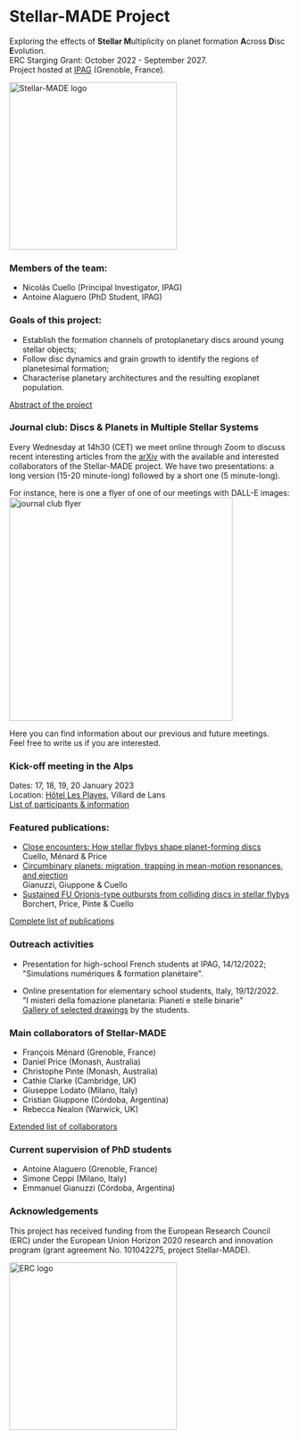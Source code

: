 # Stellar-MADE Project

Exploring the effects of **Stellar M**ultiplicity on planet formation **A**cross **D**isc **E**volution.  
ERC Starging Grant: October 2022 - September 2027.  
Project hosted at [IPAG](https://ipag.osug.fr) (Grenoble, France).

<img src="https://nicolascuello.github.io/Stellar-MADE/images/logo.png" alt="Stellar-MADE logo" width="300"/>


### Members of the team:

- Nicolás Cuello (Principal Investigator, IPAG)
- Antoine Alaguero (PhD Student, IPAG)


### Goals of this project:

- Establish the formation channels of protoplanetary discs around young stellar objects;  
- Follow disc dynamics and grain growth to identify the regions of planetesimal formation;  
- Characterise planetary architectures and the resulting exoplanet population.

[Abstract of the project][about]


### Journal club: Discs & Planets in Multiple Stellar Systems

Every Wednesday at 14h30 (CET) we meet online through Zoom to discuss recent interesting articles
from the [arXiv](https://arxiv.org) with the available and interested collaborators of the Stellar-MADE project.
We have two presentations: a long version (15-20 minute-long) followed by a short one (5 minute-long).

For instance, here is one a flyer of one of our meetings with DALL-E images:  
<img src="https://nicolascuello.github.io/Stellar-MADE/images/journal-club-Stellar-MADE-week7.jpg" alt="journal club flyer" width="400"/>

Here you can find information about our previous and future meetings.  
Feel free to write us if you are interested.


### Kick-off meeting in the Alps

Dates: 17, 18, 19, 20 January 2023  
Location: [Hôtel Les Playes](https://www.hotel-les-playes.com/accueil.htm), Villard de Lans  
[List of participants & information](kickoff)


### Featured publications:

- [Close encounters: How stellar flybys shape planet-forming discs](https://ui.adsabs.harvard.edu/abs/2022arXiv220709752C/abstract)  
    Cuello, Ménard & Price
- [Circumbinary planets: migration, trapping in mean-motion resonances, and ejection](https://ui.adsabs.harvard.edu/abs/2022arXiv221108520G/abstract)  
    Gianuzzi, Giuppone & Cuello
- [Sustained FU Orionis-type outbursts from colliding discs in stellar flybys](https://ui.adsabs.harvard.edu/abs/2022MNRAS.517.4436B/abstract)  
    Borchert, Price, Pinte & Cuello

[Complete list of publications][publications]


### Outreach activities

- Presentation for high-school French students at IPAG, 14/12/2022;  
"Simulations numériques & formation planétaire".

- Online presentation for elementary school students, Italy, 19/12/2022.  
"I misteri della fomazione planetaria: Pianeti e stelle binarie"  
[Gallery of selected drawings][drawings] by the students.


### Main collaborators of Stellar-MADE

- François Ménard (Grenoble, France)  
- Daniel Price (Monash, Australia)  
- Christophe Pinte (Monash, Australia)  
- Cathie Clarke (Cambridge, UK)  
- Giuseppe Lodato (Milano, Italy)  
- Cristian Giuppone (Córdoba, Argentina)  
- Rebecca Nealon (Warwick, UK)  

[Extended list of collaborators][collaborators]


### Current supervision of PhD students

- Antoine Alaguero (Grenoble, France)
- Simone Ceppi (Milano, Italy)
- Emmanuel Gianuzzi (Córdoba, Argentina)


### Acknowledgements

This project has received funding from the European Research Council (ERC) under the European Union Horizon 2020 research and innovation program (grant agreement No. 101042275, project Stellar-MADE).

<img src="https://nicolascuello.github.io/Stellar-MADE/images/European_Research_Council_logo.svg.png" alt="ERC logo" width="300"/>



[about]: https://nicolascuello.github.io/Stellar-MADE/about
[collaborators]: https://nicolascuello.github.io/Stellar-MADE/collaborators
[publications]: https://ui.adsabs.harvard.edu/public-libraries/JlXaxrUKQL2dp176Y2cojQ
[kickoff]: https://nicolascuello.github.io/Stellar-MADE/kickoff
[drawings]: https://nicolascuello.github.io/Stellar-MADE/drawings
